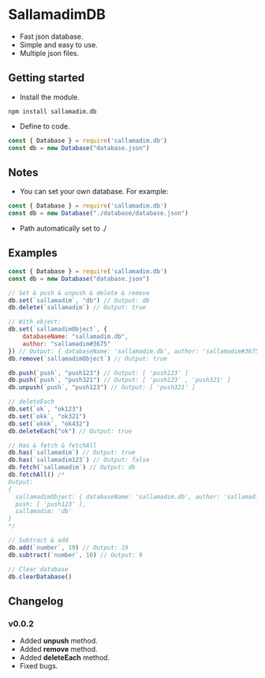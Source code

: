 # SallamadimDB
- Fast json database.
- Simple and easy to use.
- Multiple json files.

## Getting started
- Install the module.
```
npm install sallamadim.db
```
- Define to code.
```js
const { Database } = require('sallamadim.db')
const db = new Database("database.json")
```

## Notes
- You can set your own database. For example:
```js
const { Database } = require('sallamadim.db')
const db = new Database("./database/database.json")
```
- Path automatically set to ./

## Examples
```js
const { Database } = require('sallamadim.db')
const db = new Database("database.json")

// Set & push & unpush & delete & remove
db.set(`sallamadim`, "db") // Output: db
db.delete(`sallamadim`) // Output: true

// With object:
db.set(`sallamadimObject`, {
    databaseName: "sallamadim.db",
    author: "sallamadım#3675"
}) // Output: { databaseName: 'sallamadim.db', author: 'sallamadım#3675' }
db.remove(`sallamadimObject`) // Output: true

db.push(`push`, "push123") // Output: [ 'push123' ]
db.push(`push`, "push321") // Output: [ 'push123' , 'push321' ]
db.unpush(`push`, "push123") // Output: [ 'push321' ]

// deleteEach
db.set(`ok`, "ok123")
db.set(`okk`, "ok321")
db.set(`okkk`, "ok432")
db.deleteEach("ok") // Output: true

// Has & fetch & fetchAll
db.has(`sallamadim`) // Output: true
db.has(`sallamadim123`) // Output: false
db.fetch(`sallamadim`) // Output: db
db.fetchAll() /*
Output: 
{
  sallamadimObject: { databaseName: 'sallamadim.db', author: 'sallamadım#3675' },
  push: [ 'push123' ],
  sallamadim: 'db'
}
*/

// Subtract & add
db.add(`number`, 19) // Output: 19
db.subtract(`number`, 10) // Output: 9

// Clear database
db.clearDatabase()
```

## Changelog

### v0.0.2
- Added **unpush** method.
- Added **remove** method.
- Added **deleteEach** method.
- Fixed bugs.